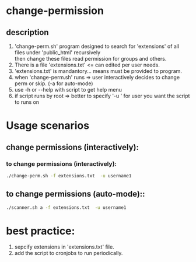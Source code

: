 # change-permission

## description
1) 'change-perm.sh' program designed to search for 'extensions' of all files under 'public_html' recursively \
        then change these files read permission for groups and others.
2) There is a file 'extensions.txt'  <= can edited per user needs.
3) 'extensions.txt' is mandantory... means must be provided to program.
4) when 'change-perm.sh' runs => user interactively decides to change perm or skip. (-a for auto-mode)
6) use -h or --help with script to get help menu
7) if script runs by root => better to specify '-u <username>' for user you want the script to runs on


# Usage scenarios

## change permissions (interactively):
### to change permissions (interactively):
```bash
./change-perm.sh -f extensions.txt  -u username1
```
## to change permissions (auto-mode)::
```bash
./scanner.sh a -f extensions.txt  -u username1
```

# best practice:

1) sepcify extensions in 'extensions.txt' file.
2) add the script to cronjobs to run periodically.
